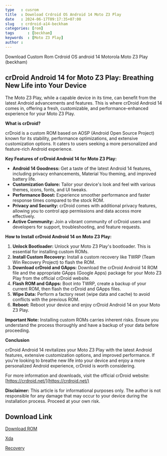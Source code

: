 ```yaml
---
type   : cusrom
title  : Download Crdroid OS Android 14 Moto Z3 Play
date   : 2024-06-17T09:17:35+07:00
slug   : crdroid-a14-beckham
categories: [rom]
tags      : [beckham]
keywords  : [Moto Z3 Play]
author : 
---
```


Download Custom Rom Crdroid OS android 14 Motorola Moto Z3 Play (beckham)

## crDroid Android 14 for Moto Z3 Play: Breathing New Life into Your Device

The Moto Z3 Play, while a capable device in its time, can benefit from the latest Android advancements and features. This is where crDroid Android 14 comes in, offering a fresh, customizable, and performance-enhanced experience for your Moto Z3 Play.

**What is crDroid?**

crDroid is a custom ROM based on AOSP (Android Open Source Project) known for its stability, performance optimizations, and extensive customization options. It caters to users seeking a more personalized and feature-rich Android experience.

**Key Features of crDroid Android 14 for Moto Z3 Play:**

*   **Android 14 Goodness:** Get a taste of the latest Android 14 features, including privacy enhancements, Material You theming, and improved battery life.
*   **Customization Galore:** Tailor your device's look and feel with various themes, icons, fonts, and UI tweaks.
*   **Performance Boost:** Experience smoother performance and faster response times compared to the stock ROM.
*   **Privacy and Security:** crDroid comes with additional privacy features, allowing you to control app permissions and data access more effectively.
*   **Active Community:** Join a vibrant community of crDroid users and developers for support, troubleshooting, and feature requests.

**How to Install crDroid Android 14 on Moto Z3 Play:**

1.  **Unlock Bootloader:** Unlock your Moto Z3 Play's bootloader. This is essential for installing custom ROMs.
2.  **Install Custom Recovery:** Install a custom recovery like TWRP (Team Win Recovery Project) to flash the ROM.
3.  **Download crDroid and GApps:** Download the crDroid Android 14 ROM file and the appropriate GApps (Google Apps) package for your Moto Z3 Play from the official crDroid website.
4.  **Flash ROM and GApps:** Boot into TWRP, create a backup of your current ROM, then flash the crDroid and GApps files.
5.  **Wipe Data:** Perform a factory reset (wipe data and cache) to avoid conflicts with the previous ROM.
6.  **Reboot:** Reboot your device and enjoy crDroid Android 14 on your Moto Z3 Play.

**Important Note:** Installing custom ROMs carries inherent risks. Ensure you understand the process thoroughly and have a backup of your data before proceeding.

**Conclusion**

crDroid Android 14 revitalizes your Moto Z3 Play with the latest Android features, extensive customization options, and improved performance. If you're looking to breathe new life into your device and enjoy a more personalized Android experience, crDroid is worth considering.

For more information and downloads, visit the official crDroid website: [https://crdroid.net/](https://crdroid.net/)

**Disclaimer:** This article is for informational purposes only. The author is not responsible for any damage that may occur to your device during the installation process. Proceed at your own risk.



## Download Link
[Download ROM](https://sourceforge.net/projects/crdroid/files/beckham/10.x/)

[Xda](https://xdaforums.com/t/rom-14-0-official-beckham-crdroid-v10-2-12-03-2024.4661662/)

[Recovery](https://sourceforge.net/projects/motorola-sdm660-platform/files/fourteen/beckham/recoverys/)
